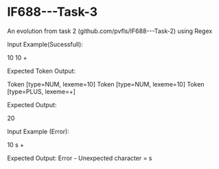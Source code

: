 # IF688---Task-3

An evolution from task 2 (github.com/pvfls/IF688---Task-2) using Regex

Input Example(Sucessfull):

10
10
+

Expected Token Output:

Token [type=NUM, lexeme=10]
Token [type=NUM, lexeme=10]
Token [type=PLUS, lexeme=+]

Expected Output:

20


Input Example (Error):

10
s
+

Expected Output: Error - Unexpected character = s
